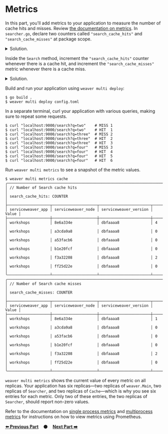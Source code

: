 # Metrics

In this part, you'll add metrics to your application to measure the number of
cache hits and misses. Review [the documentation on metrics][metrics]. In
`searcher.go`, declare two counters called `"search_cache_hits"` and
`"search_cache_misses"` at package scope.

<details>
<summary>Solution.</summary>

https://github.com/ServiceWeaver/workshops/blob/912c215cecd611feadd2e23fcc80fe09f4af2045/09/searcher.go#L27-L37
</details>

Inside the `Search` method, increment the `"search_cache_hits"` counter whenever
there is a cache hit, and increment the `"search_cache_misses"` metric whenever
there is a cache miss.

<details>
<summary>Solution.</summary>

https://github.com/ServiceWeaver/workshops/blob/912c215cecd611feadd2e23fcc80fe09f4af2045/09/searcher.go#L54-L63
</details>

Build and run your application using `weaver multi deploy`:

```
$ go build .
$ weaver multi deploy config.toml
```

In a separate terminal, curl your application with various queries, making sure
to repeat some requests.

```
$ curl "localhost:9000/search?q=two"    # MISS 1
$ curl "localhost:9000/search?q=two"    # HIT  1
$ curl "localhost:9000/search?q=three"  # MISS 2
$ curl "localhost:9000/search?q=three"  # HIT  2
$ curl "localhost:9000/search?q=three"  # HIT  3
$ curl "localhost:9000/search?q=four"   # MISS 3
$ curl "localhost:9000/search?q=four"   # HIT  4
$ curl "localhost:9000/search?q=four"   # HIT  5
$ curl "localhost:9000/search?q=four"   # HIT  6
```

Run `weaver multi metrics` to see a snapshot of the metric values.

```
$ weaver multi metrics cache
╭────────────────────────────────────────────────────────────────────────╮
│ // Number of Search cache hits                                         │
│ search_cache_hits: COUNTER                                             │
├───────────────────┬────────────────────┬───────────────────────┬───────┤
│ serviceweaver_app │ serviceweaver_node │ serviceweaver_version │ Value │
├───────────────────┼────────────────────┼───────────────────────┼───────┤
│ workshops         │ 8e6a334e           │ dbfaaaa8              │ 4     │
│ workshops         │ a3cda9a8           │ dbfaaaa8              │ 0     │
│ workshops         │ a53facb6           │ dbfaaaa8              │ 0     │
│ workshops         │ b1e20fcf           │ dbfaaaa8              │ 0     │
│ workshops         │ f3a32208           │ dbfaaaa8              │ 2     │
│ workshops         │ ff25d22e           │ dbfaaaa8              │ 0     │
╰───────────────────┴────────────────────┴───────────────────────┴───────╯
╭────────────────────────────────────────────────────────────────────────╮
│ // Number of Search cache misses                                       │
│ search_cache_misses: COUNTER                                           │
├───────────────────┬────────────────────┬───────────────────────┬───────┤
│ serviceweaver_app │ serviceweaver_node │ serviceweaver_version │ Value │
├───────────────────┼────────────────────┼───────────────────────┼───────┤
│ workshops         │ 8e6a334e           │ dbfaaaa8              │ 1     │
│ workshops         │ a3cda9a8           │ dbfaaaa8              │ 0     │
│ workshops         │ a53facb6           │ dbfaaaa8              │ 0     │
│ workshops         │ b1e20fcf           │ dbfaaaa8              │ 0     │
│ workshops         │ f3a32208           │ dbfaaaa8              │ 2     │
│ workshops         │ ff25d22e           │ dbfaaaa8              │ 0     │
╰───────────────────┴────────────────────┴───────────────────────┴───────╯
```

`weaver multi metrics` shows the current value of every metric on all replicas.
Your application has six replicas&mdash;two replicas of `weaver.Main`, two
replicas of `Searcher`, and two replicas of `Cache`&mdash;which is why you see
six entries for each metric. Only two of these entries, the two replicas of
`Searcher`, should report non-zero values.

Refer to the documentation on [single process metrics][single_process_metrics]
and [multiprocess metrics][multiprocess_metrics] for instructions on how to view
metrics using Prometheus.

[**:arrow_left: Previous Part**](../08)
&nbsp;&nbsp;&nbsp;:black_circle:&nbsp;&nbsp;&nbsp;
[**Next Part :arrow_right:**](../10)

[metrics]: https://serviceweaver.dev/docs.html#metrics
[single_process_metrics]: https://serviceweaver.dev/docs.html#single-process-metrics
[multiprocess_metrics]: https://serviceweaver.dev/docs.html#multiprocess-metrics
